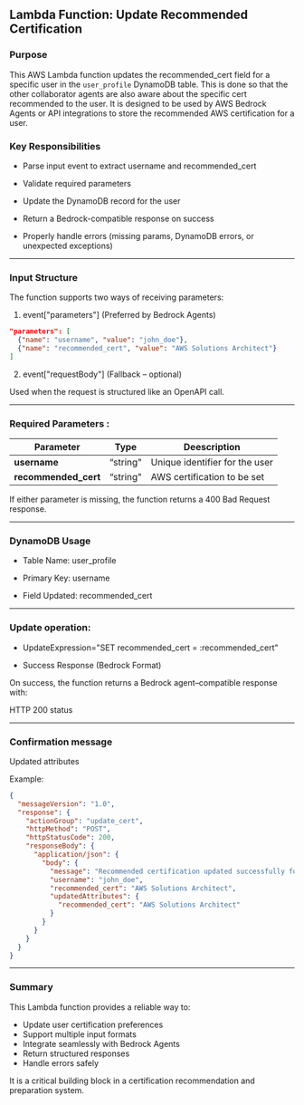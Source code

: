 ## Lambda Function: Update Recommended Certification

### Purpose

This AWS Lambda function updates the recommended_cert field for a specific user in the `user_profile` DynamoDB table. This is done so that the other collaborator agents are also aware about the specific cert recommended to the user. It is designed to be used by AWS Bedrock Agents or API integrations to store the recommended AWS certification for a user.

### Key Responsibilities

- Parse input event to extract username and recommended_cert

- Validate required parameters

- Update the DynamoDB record for the user

- Return a Bedrock-compatible response on success

- Properly handle errors (missing params, DynamoDB errors, or unexpected exceptions)

---------------
### Input Structure

The function supports two ways of receiving parameters:

1. event["parameters"] (Preferred by Bedrock Agents)

```json
"parameters": [
  {"name": "username", "value": "john_doe"},
  {"name": "recommended_cert", "value": "AWS Solutions Architect"}
]
```

2. event["requestBody"] (Fallback – optional)

Used when the request is structured like an OpenAPI call.

---------------

### Required Parameters :

|  **Parameter**                                             |  **Type**                            |   **Deescription**          
| ---------------------------------------------------------------- | ------------------------------------------------------------------------------------------------------------------------------------------------------------------------------------------------------------------------------------------ |-------------------------------------------------------|
| **username** | “string" | Unique identifier for the user
| **recommended_cert**| “string" | 	AWS certification to be set

If either parameter is missing, the function returns a 400 Bad Request response.

-------------

### DynamoDB Usage

- Table Name: user_profile

- Primary Key: username

- Field Updated: recommended_cert
----------------

### Update operation:

- UpdateExpression="SET recommended_cert = :recommended_cert"

- Success Response (Bedrock Format)

On success, the function returns a Bedrock agent–compatible response with:

HTTP 200 status

-------------
### Confirmation message

Updated attributes

Example:

```json
{
  "messageVersion": "1.0",
  "response": {
    "actionGroup": "update_cert",
    "httpMethod": "POST",
    "httpStatusCode": 200,
    "responseBody": {
      "application/json": {
        "body": {
          "message": "Recommended certification updated successfully for user: john_doe",
          "username": "john_doe",
          "recommended_cert": "AWS Solutions Architect",
          "updatedAttributes": {
            "recommended_cert": "AWS Solutions Architect"
          }
        }
      }
    }
  }
}
```

---------
### Summary

This Lambda function provides a reliable way to:
- Update user certification preferences
- Support multiple input formats
- Integrate seamlessly with Bedrock Agents
- Return structured responses
- Handle errors safely

It is a critical building block in a certification recommendation and preparation system.
